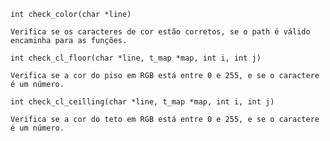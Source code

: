 
```
int	check_color(char *line)
```
	Verifica se os caracteres de cor estão corretos, se o path é válido 
	encaminha para as funções.

```
int	check_cl_floor(char *line, t_map *map, int i, int j)
```
	Verifica se a cor do piso em RGB está entre 0 e 255, e se o caractere é um número. 

```
int	check_cl_ceilling(char *line, t_map *map, int i, int j)
```
	Verifica se a cor do teto em RGB está entre 0 e 255, e se o caractere é um número.